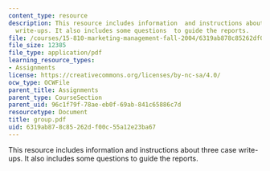 ```yaml
---
content_type: resource
description: This resource includes information  and instructions about three case
  write-ups. It also includes some questions  to guide the reports.
file: /courses/15-810-marketing-management-fall-2004/6319ab878c85262df00c55a12e23ba67_group.pdf
file_size: 12385
file_type: application/pdf
learning_resource_types:
- Assignments
license: https://creativecommons.org/licenses/by-nc-sa/4.0/
ocw_type: OCWFile
parent_title: Assignments
parent_type: CourseSection
parent_uid: 96c1f79f-78ae-eb0f-69ab-841c65886c7d
resourcetype: Document
title: group.pdf
uid: 6319ab87-8c85-262d-f00c-55a12e23ba67
---
```

This resource includes information  and instructions about three case write-ups. It also includes some questions  to guide the reports.